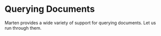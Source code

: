 # Querying Documents

Marten provides a wide variety of support for querying documents. Let us run through them.

